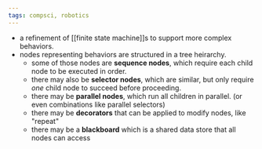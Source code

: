 ```yaml
---
tags: compsci, robotics
---
```


- a refinement of [[finite state machine]]s to support more complex behaviors.
- nodes representing behaviors are structured in a tree heirarchy.
	- some of those nodes are **sequence nodes**, which require each child node to be executed in order.
	- there may also be **selector nodes**, which are similar, but only require _one_ child node to succeed before proceeding.
	- there may be **parallel nodes**, which run all children in parallel. (or even combinations like parallel selectors)
	- there may be **decorators** that can be applied to modify nodes, like "repeat"
	- there may be a **blackboard** which is a shared data store that all nodes can access